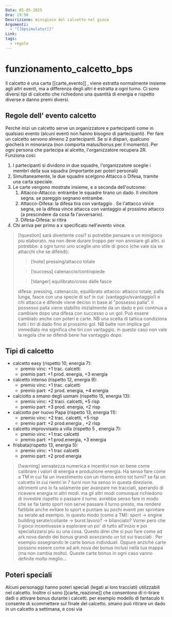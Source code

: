 ```yaml
---
Data: 05-05-2025
Ora: 19:56
Descrizione: minigioco del calcetto nel gioco
Argomenti:
  - "[[bpsimulator]]"
Link: 
tags:
  - regole
---
```

# funzionamento_calcetto_bps


Il calcetto è una carta [[carte_evento]] , viene estratta normalmente insieme agli altri eventi, ma a differenza degli altri è estratta a ogni turno. Ci sono diversi tipi di calcetto che richiedono una quantità di energia e rispetto diverse e danno premi diversi.

## Regole dell' evento calcetto

Perché inizi un calcetto serve un organizzatore e partecipanti come in qualsiasi evento (alcuni eventi non hanno bisogno di partecipanti). Per fare un calcetto servono almeno 2 partecipanti. Se si è dispari, qualcuno giocherà in minoranza (non comporta malus/bonus per il momento).
Per ogni persona che partecipa al alcetto, l'organizzatore recupera 2R.
Funziona così:
1. I partecipanti si dividono in due squadre, l'organizzatore sceglie i membri della sua squadra (importante per poteri personali)
2. Simultaneamente, le due squadre scelgono Attacco o Difesa, tramite una carta speciale.
3. Le carte vengono mostrate insieme, e a seconda dell'outcome:
	1. Attacco-Attacco: entrambe le squadre tirano un dado. Il vincitore segna. se pareggio segnano entrambe.
	2. Attacco-Difesa: la difesa tira con vantaggio . Se l'attacco vince segna, se la difesa vince attacca con vantaggio al prossimo attacco (a prescindere da cosa fa l'avversario).
	3. Difesa-Difesa: si ritira
4. Chi arriva per primo a x specificato nell'evento vince.

>[!question] 
>sarà divertente cosi? si potrebbe pensare a un minigioco piu elaborato. ma non deve durare troppo per non annoiare gli altri. si potrebbe:
>a ogni turno uno sceglie uno stile di gioco (che vale sia se attacchi che se difendi):
>>[!note] pressing/attacco totale
>
>>[!success]  catenaccio/contropiede
> 
>>[!danger] equilibrato/cross dalle fasce
>
> difesa: pressing, catenaccio, equilibrato attacco: attacco totale, palla lunga, fasce
> con una specie di scf in cui:
> (vantaggio/svantaggio!)
>e chi attacca e difende viene deciso in base al "possesso palla". il possesso palla viene stabilito inizialmente da un dado e poi continua a cambiare dopo una difesa con successo o un gol. Può essere cambiato anche con poteri e carte.
>NB una scelta di tattica condiziona tutti i tiri di dado fino al prossimo gol.
>NB batte non implica gol immediato ma significa che tiri con vantaggio. in questo caso non vale la regola che se difendi bene hai vantaggio dopo.
## Tipi di calcetto

- calcetto easy (rispetto 10, energia 7):
	- premio vinc: +1 trac. calcetti
	- premio part: +1 prod. energia, +3 energia
- calcetto intenso (rispetto 12, energia 9):
	- premio vinc: +1 trac. calcetti
	- premio part: +2 prod. energia, +4 energia
- calciotto a smano degli usmani (rispetto 15, energia 13):
	- premio vinc: +2 traci. calcetti, +5 risp
	- premio part: +3 prod. energia, +2 risp
- calciotto per nuovo Papa (rispetto 13, energia 11):
	- premio vinc: +2 trac. calcetti, +5 risp
	- premio part: +2 prod.energia , +2 risp
- calcetto improvvisato a villa (rispetto 5 , energia 7):
	- premio vinc: +1 trac calcetti
	- premio part: +1 prod.energia, +3 energia
- frisbata(rispetto 13, energia 5):
	- premio vinc: +1 trac calcetti
	- premio part: +2 prod energia

>[!warning] sensatezza numerica e incentivi
>non so bene come calibrare i valori di energia e produzione energia.
>Ha senso fare come a TM in cui fai un investimento con un ritorno entro tot turni? se fai un calcetto in cui rientri in 7 turni non ha senso in questa direzione. altrimenti uno lo fa solamente per avanzare nei tracciati, sperando di ricevere energia in altri modi. ma gli altri modi comunque richiedono di investire rispetto o passare il turno. avrebbe senso fare in modo che se fai tanto sport non serve passare il turno presto, ma rendere fattibile anche evitare lo sport e puntare su pochi eventi per sprintare su serate ad esempio. in questo modo (come a TM):
>sport -> engine building
>serate/collante -> burst
>lavoro? -> bilanciato?
>Vorrei però che il gioco incentivasse a esplorare un po' di tutto all'inizio e poi specializzarsi piu su una cosa. Questo direi che si puo fare come ad ark nova dando dei bonus grandi avanzando un tot  sui tracciati . Per esempio assegnando le carte bonus individuali. Oppure anziché carte possono essere come ad ark nova dei bonus inclusi nella tua mappa (ma non cambia molto).
>Queste carte bonus in ogni caso vanno definite molto meglio...

## Poteri speciali

Alcuni personaggi hanno poteri speciali (legati ai loro tracciati) utilizzabili nel calcetto. Inoltre ci sono [[carte_reazione]] che consentono di ri-tirare dadi o attivare bonus durante i calcetti.
per esempio modello di fantaculo ti consente di scommettere sul finale del calcetto. smano può ritirare un dado in un calcetto a settimana, e cosi via

